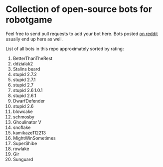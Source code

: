 Collection of open-source bots for robotgame
==============

Feel free to send pull requests to add your bot here. Bots posted [on reddit](http://redd.it/1r2hxo) usually end up here as well. 

List of all bots in this repo approximately sorted by rating: 

1. BetterThanTheRest
2. ddzialak2
3. Stalins beard
4. stupid 2.7.2
5. stupid 2.7.1
6. stupid 2.7
7. stupid 2.6.1.0.1
8. stupid 2.6.1
9. DwarfDefender
10. stupid 2.6
11. blowcake
12. schmosby
13. Ghoulinator V
14. snoflake
15. kamikaze112213
16. MightWinSometimes
17. SuperShibe
18. rowlake
19. Gir
20. Sunguard
